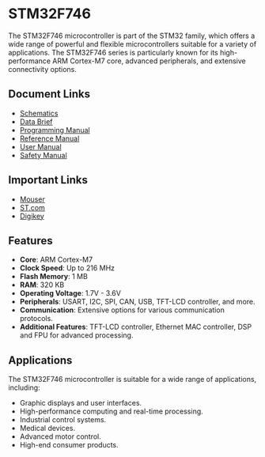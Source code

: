 # STM32F746

The STM32F746 microcontroller is part of the STM32 family, which offers a wide range of powerful and flexible microcontrollers suitable for a variety of applications. The STM32F746 series is particularly known for its high-performance ARM Cortex-M7 core, advanced peripherals, and extensive connectivity options.


## Document Links

- [Schematics](https://github.com/balaji303/STM32F746/blob/main/docs/Schematic.pdf)
- [Data Brief](https://github.com/balaji303/STM32F746/blob/main/docs/DataBrief_nucleo-f746zg.pdf)
- [Programming Manual](https://github.com/balaji303/STM32F746/blob/main/docs/pm0253-stm32f7-series-and-stm32h7-series-cortexm7-processor-programming-manual-stmicroelectronics.pdf)
- [Reference Manual](https://github.com/balaji303/STM32F746/blob/main/docs/rm0385-stm32f75xxx-and-stm32f74xxx-advanced-armbased-32bit-mcus-stmicroelectronics.pdf)
- [User Manual](https://github.com/balaji303/STM32F746/blob/main/docs/um1974-stm32-nucleo144-boards-mb1137-stmicroelectronics.pdf)
- [Safety Manual](https://github.com/balaji303/STM32F746/blob/main/docs/um2318-stm32f7-series-safety-manual.pdf)

## Important Links

- [Mouser](https://www.st.com/en/evaluation-tools/nucleo-f746zg.html)
- [ST.com](https://www.st.com/en/evaluation-tools/nucleo-f746zg.html)
- [Digikey](https://www.digikey.in/en/products/detail/stmicroelectronics/NUCLEO-F746ZG/5806779)

## Features

- **Core**: ARM Cortex-M7
- **Clock Speed**: Up to 216 MHz
- **Flash Memory**: 1 MB
- **RAM**: 320 KB
- **Operating Voltage**: 1.7V - 3.6V
- **Peripherals**: USART, I2C, SPI, CAN, USB, TFT-LCD controller, and more.
- **Communication**: Extensive options for various communication protocols.
- **Additional Features**: TFT-LCD controller, Ethernet MAC controller, DSP and FPU for advanced processing.

## Applications

The STM32F746 microcontroller is suitable for a wide range of applications, including:

- Graphic displays and user interfaces.
- High-performance computing and real-time processing.
- Industrial control systems.
- Medical devices.
- Advanced motor control.
- High-end consumer products.
